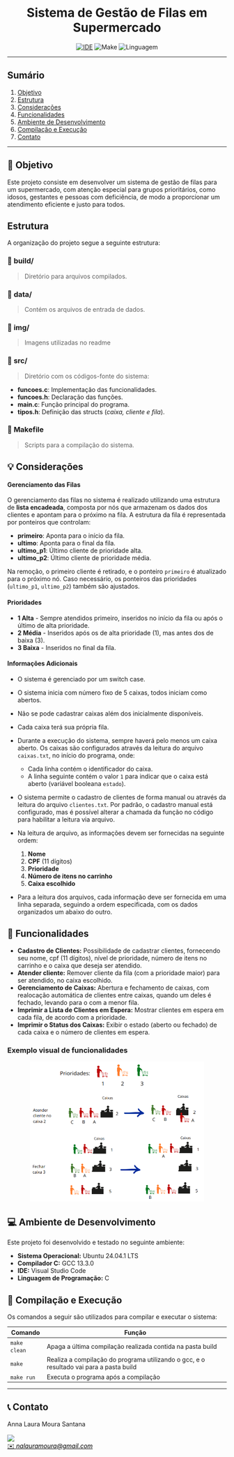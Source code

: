 
<h1 align="center" font-size="200em"><b>Sistema de Gestão de Filas em Supermercado</b></h1>

<div align="center">

[![IDE](https://img.shields.io/badge/IDE-Visual%20Studio%20Code-informational)](https://code.visualstudio.com/docs/?dv=linux64_deb)
![Make](https://img.shields.io/badge/Compilacao-Make-orange)
![Linguagem](https://img.shields.io/badge/Linguagem-C-blue)

</div>

---

## Sumário

1. [Objetivo](#-objetivo)
2. [Estrutura](#estrutura)
3. [Considerações](#-considerações)
4. [Funcionalidades](#-funcionalidades)
5. [Ambiente de Desenvolvimento](#-ambiente-de-desenvolvimento)
6. [Compilação e Execução](#-compilação-e-execução)
7. [Contato](#-contato)


---

## 🎯 Objetivo

Este projeto consiste em desenvolver um sistema de gestão de filas para um supermercado, com atenção especial para grupos prioritários, como idosos, gestantes e pessoas com deficiência, de modo a proporcionar um atendimento eficiente e justo para todos.


## Estrutura

A organização do projeto segue a seguinte estrutura:
### 📂 **build/**  
> Diretório para arquivos compilados.

### 📂 **data/**  
> Contém os arquivos de entrada de dados.

### 📂 **img/**  
> Imagens utilizadas no readme

### 📂 **src/**  
> Diretório com os códigos-fonte do sistema:  
- **funcoes.c**: Implementação das funcionalidades.  
- **funcoes.h**: Declaração das funções.  
- **main.c**: Função principal do programa.  
- **tipos.h**: Definição das structs (*caixa, cliente e fila*).  

### 📄 **Makefile**  
> Scripts para a compilação do sistema.

## 💡 Considerações

#### Gerenciamento das Filas

O gerenciamento das filas no sistema é realizado utilizando uma estrutura de **lista encadeada**, composta por nós que armazenam os dados dos clientes e apontam para o próximo na fila. A estrutura da fila é representada por ponteiros que controlam:

- **primeiro**: Aponta para o início da fila.
- **ultimo**: Aponta para o final da fila.
- **ultimo_p1**: Último cliente de prioridade alta.
- **ultimo_p2**: Último cliente de prioridade média.

Na remoção, o primeiro cliente é retirado, e o ponteiro `primeiro` é atualizado para o próximo nó. Caso necessário, os ponteiros das prioridades (`ultimo_p1`, `ultimo_p2`) também são ajustados. 

#### Prioridades

  - **1 Alta** -  Sempre atendidos primeiro, inseridos no início da fila ou após o último de alta prioridade.
  - **2 Média** - Inseridos após os de alta prioridade (1), mas antes dos de baixa (3).
  - **3 Baixa** - Inseridos no final da fila.

#### Informações Adicionais

- O sistema é gerenciado por um switch case.
- O sistema inicia com número fixo de 5 caixas, todos iniciam como abertos.
- Não se pode cadastrar caixas além dos inicialmente disponíveis. 
- Cada caixa terá sua própria fila.
- Durante a execução do sistema, sempre haverá pelo menos um caixa aberto. Os caixas são configurados através da leitura do arquivo `caixas.txt`, no início do programa, onde:  
  - Cada linha contém o identificador do caixa.  
  - A linha seguinte contém o valor `1` para indicar que o caixa está aberto (variável booleana `estado`).  
- O sistema permite o cadastro de clientes de forma manual ou através da leitura do arquivo `clientes.txt`. Por padrão, o cadastro manual está configurado, mas é possível alterar a chamada da função no código para habilitar a leitura via arquivo.  
- Na leitura de arquivo, as informações devem ser fornecidas na seguinte ordem:  
  1. **Nome**  
  2. **CPF** (11 dígitos)  
  3. **Prioridade**  
  4. **Número de itens no carrinho**  
  5. **Caixa escolhido**  

- Para a leitura dos arquivos, cada informação deve ser fornecida em uma linha separada, seguindo a ordem especificada, com os dados organizados um abaixo do outro.

## 📝 Funcionalidades

- **Cadastro de Clientes:** Possibilidade de cadastrar clientes, fornecendo seu nome, cpf (11 dígitos), nível de prioridade, número de itens no carrinho e o caixa que deseja ser atendido.
- **Atender cliente:** Remover cliente da fila (com a prioridade maior) para ser atendido, no caixa escolhido.
- **Gerenciamento de Caixas:** Abertura e fechamento de caixas, com realocação automática de clientes entre caixas, quando um deles é fechado, levando para o com a menor fila.
- **Imprimir a Lista de Clientes em Espera:** Mostrar clientes em espera em cada fila, de acordo com a prioridade.
- **Imprimir o Status dos Caixas:** Exibir o estado (aberto ou fechado) de cada caixa e o número de clientes em espera.

### Exemplo visual de funcionalidades

<div style="text-align: center;">
  <img src="img/ex.png" alt="Descrição da imagem" width="400">
</div>



## 💻 Ambiente de Desenvolvimento

Este projeto foi desenvolvido e testado no seguinte ambiente:

- **Sistema Operacional:** Ubuntu 24.04.1 LTS
- **Compilador C:** GCC 13.3.0
- **IDE:** Visual Studio Code
- **Linguagem de Programação:** C


## 👾 Compilação e Execução

Os comandos a seguir são utilizados para compilar e executar o sistema:

| Comando                | Função                                                                                           |
|------------------------|---------------------------------------------------------------------------------------------------|
| `make clean`          | Apaga a última compilação realizada contida na pasta build                                        |
| `make`                | Realiza a compilação do programa utilizando o gcc, e o resultado vai para a pasta build           |
| `make run`            | Executa o programa após a compilação                                                               |

---

## 📞 Contato

<div>
 <p align="justify">Anna Laura Moura Santana</p>
 <a href="https://t.me/">
 <img align="center" src="https://img.shields.io/badge/Telegram-2CA5E0?style=for-the-badge&logo=telegram&logoColor=white"/>
 </a>
</div>
<a style="color:black" href="mailto:nalauramoura@gmail.com?subject=[GitHub]%20Source%20Dynamic%20Lists">
✉️ <i>nalauramoura@gmail.com</i>
</a>



